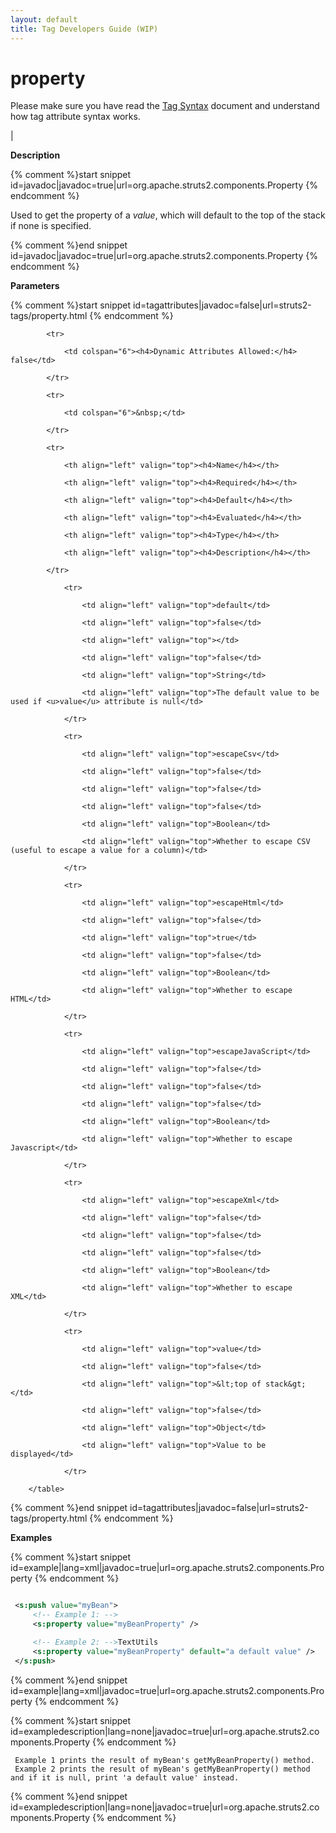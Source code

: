 ```yaml
---
layout: default
title: Tag Developers Guide (WIP)
---
```


# property


Please make sure you have read the [Tag Syntax](#PAGE_13927) document and understand how tag attribute syntax works.

| 

__Description__



{% comment %}start snippet id=javadoc|javadoc=true|url=org.apache.struts2.components.Property {% endcomment %}
<p> <p>
 Used to get the property of a <i>value</i>, which will default to the top of
 the stack if none is specified.
 </p>
</p>
{% comment %}end snippet id=javadoc|javadoc=true|url=org.apache.struts2.components.Property {% endcomment %}

__Parameters__



{% comment %}start snippet id=tagattributes|javadoc=false|url=struts2-tags/property.html {% endcomment %}
<p>		<table width="100%">

			<tr>

				<td colspan="6"><h4>Dynamic Attributes Allowed:</h4> false</td>

			</tr>

			<tr>

				<td colspan="6">&nbsp;</td>

			</tr>

			<tr>

				<th align="left" valign="top"><h4>Name</h4></th>

				<th align="left" valign="top"><h4>Required</h4></th>

				<th align="left" valign="top"><h4>Default</h4></th>

				<th align="left" valign="top"><h4>Evaluated</h4></th>

				<th align="left" valign="top"><h4>Type</h4></th>

				<th align="left" valign="top"><h4>Description</h4></th>

			</tr>

				<tr>

					<td align="left" valign="top">default</td>

					<td align="left" valign="top">false</td>

					<td align="left" valign="top"></td>

					<td align="left" valign="top">false</td>

					<td align="left" valign="top">String</td>

					<td align="left" valign="top">The default value to be used if <u>value</u> attribute is null</td>

				</tr>

				<tr>

					<td align="left" valign="top">escapeCsv</td>

					<td align="left" valign="top">false</td>

					<td align="left" valign="top">false</td>

					<td align="left" valign="top">false</td>

					<td align="left" valign="top">Boolean</td>

					<td align="left" valign="top">Whether to escape CSV (useful to escape a value for a column)</td>

				</tr>

				<tr>

					<td align="left" valign="top">escapeHtml</td>

					<td align="left" valign="top">false</td>

					<td align="left" valign="top">true</td>

					<td align="left" valign="top">false</td>

					<td align="left" valign="top">Boolean</td>

					<td align="left" valign="top">Whether to escape HTML</td>

				</tr>

				<tr>

					<td align="left" valign="top">escapeJavaScript</td>

					<td align="left" valign="top">false</td>

					<td align="left" valign="top">false</td>

					<td align="left" valign="top">false</td>

					<td align="left" valign="top">Boolean</td>

					<td align="left" valign="top">Whether to escape Javascript</td>

				</tr>

				<tr>

					<td align="left" valign="top">escapeXml</td>

					<td align="left" valign="top">false</td>

					<td align="left" valign="top">false</td>

					<td align="left" valign="top">false</td>

					<td align="left" valign="top">Boolean</td>

					<td align="left" valign="top">Whether to escape XML</td>

				</tr>

				<tr>

					<td align="left" valign="top">value</td>

					<td align="left" valign="top">false</td>

					<td align="left" valign="top">&lt;top of stack&gt;</td>

					<td align="left" valign="top">false</td>

					<td align="left" valign="top">Object</td>

					<td align="left" valign="top">Value to be displayed</td>

				</tr>

		</table>

</p>
{% comment %}end snippet id=tagattributes|javadoc=false|url=struts2-tags/property.html {% endcomment %}

__Examples__



{% comment %}start snippet id=example|lang=xml|javadoc=true|url=org.apache.struts2.components.Property {% endcomment %}

```xml

 <s:push value="myBean">
     <!-- Example 1: -->
     <s:property value="myBeanProperty" />

     <!-- Example 2: -->TextUtils
     <s:property value="myBeanProperty" default="a default value" />
 </s:push>


```

{% comment %}end snippet id=example|lang=xml|javadoc=true|url=org.apache.struts2.components.Property {% endcomment %}


{% comment %}start snippet id=exampledescription|lang=none|javadoc=true|url=org.apache.struts2.components.Property {% endcomment %}

```none
 Example 1 prints the result of myBean's getMyBeanProperty() method.
 Example 2 prints the result of myBean's getMyBeanProperty() method and if it is null, print 'a default value' instead.

```

{% comment %}end snippet id=exampledescription|lang=none|javadoc=true|url=org.apache.struts2.components.Property {% endcomment %}
